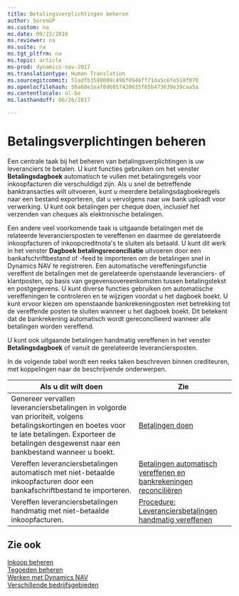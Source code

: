 ```yaml
---
title: Betalingsverplichtingen beheren
author: SorenGP
ms.custom: na
ms.date: 09/22/2016
ms.reviewer: na
ms.suite: na
ms.tgt_pltfrm: na
ms.topic: article
ms-prod: dynamics-nav-2017
ms.translationtype: Human Translation
ms.sourcegitcommit: 51adfb3588099c496f0946ff71da5c6fe518f070
ms.openlocfilehash: 50a68e1eaf0d6057420635f85b473639e39caa5a
ms.contentlocale: nl-be
ms.lasthandoff: 06/26/2017

---
```


# <a name="manage-payables"></a>Betalingsverplichtingen beheren
Een centrale taak bij het beheren van betalingsverplichtingen is uw leveranciers te betalen. U kunt functies gebruiken om het venster **Betalingsdagboek** automatisch te vullen met betalingsregels voor inkoopfacturen die verschuldigd zijn. Als u snel de betreffende banktransacties wilt uitvoeren, kunt u meerdere betalingsdagboekregels naar een bestand exporteren, dat u vervolgens naar uw bank uploadt voor verwerking. U kunt ook betalingen per cheque doen, inclusief het verzenden van cheques als elektronische betalingen.

Een andere veel voorkomende taak is uitgaande betalingen met de relateerde leveranciersposten te vereffenen en daarmee de gerelateerde inkoopfacturen of inkoopcreditnota's te sluiten als betaald. U kunt dit werk in het venster **Dagboek betalingsreconciliatie** uitvoeren door een bankafschriftbestand of -feed te importeren om de betalingen snel in Dynamics NAV te registreren. Een automatische vereffeningsfunctie vereffent de betalingen met de gerelateerde openstaande leveranciers- of klantposten, op basis van gegevensovereenkomsten tussen betalingstekst en postgegevens. U kunt diverse functies gebruiken om automatische vereffeningen te controleren en te wijzigen voordat u het dagboek boekt. U kunt ervoor kiezen om openstaande bankrekeningposten met betrekking tot de vereffende posten te sluiten wanneer u het dagboek boekt. Dit betekent dat de bankrekening automatisch wordt gereconcilieerd wanneer alle betalingen worden vereffend.

U kunt ook uitgaande betalingen handmatig vereffenen in het venster **Betalingsdagboek** of vanuit de gerelateerde leveranciersposten.

In de volgende tabel wordt een reeks taken beschreven binnen crediteuren, met koppelingen naar de beschrijvende onderwerpen.

|Als u dit wilt doen |Zie |
|---|----|
|Genereer vervallen leveranciersbetalingen in volgorde van prioriteit, volgens betalingskortingen en boetes voor te late betalingen. Exporteer de betalingen desgewenst naar een bankbestand wanneer u boekt.|[Betalingen doen](payables-make-payments.md)|
|Vereffen leveranciersbetalingen automatisch met niet-betaalde inkoopfacturen door een bankafschriftbestand te importeren.|[Betalingen automatisch vereffenen en bankrekeningen reconciliëren](receivables-apply-payments-auto-reconcile-bank-accounts.md)|
|Vereffen leveranciersbetalingen handmatig met niet-betaalde inkoopfacturen.|[Procedure: Leveranciersbetalingen handmatig vereffenen](payables-how-apply-purchase-transactions-manually.md)|

## <a name="see-also"></a>Zie ook
[Inkoop beheren](purchasing-manage-purchasing.md)  
[Tegoeden beheren](receivables-manage-receivables.md)  
[Werken met Dynamics NAV](ui-work-product.md)  
[Verschillende bedrijfsgebieden](ui-across-business-areas.md)

